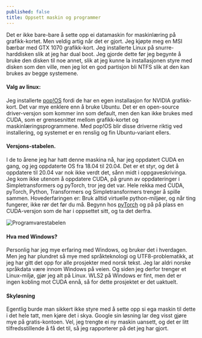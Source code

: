 ```yaml
---
published: false
title: Oppsett maskin og programmer
---
```

Det er ikke bare-bare å sette opp ei datamaskin for maskinlæring på grafikk-kortet. Men veldig artig når det er gjort. Jeg kjøpte meg en MSI bærbar med GTX 1070 grafikk-kort. Jeg installerte Linux på snurre-harddisken slik at jeg har dual boot. Jeg gjorde dette før jeg begynte å bruke den disken til noe annet, slik at jeg kunne la installasjonen styre med disken som den ville, men jeg lot en god partisjon bli NTFS slik at den kan brukes av begge systemene.

#### Valg av linux:
Jeg installerte [pop!OS](https://pop.system76.com) fordi de har en egen installasjon for NVIDIA grafikk-kort. Det var mye enklere enn å bruke Ubuntu. Det er en open-source driver-versjon som kommer inn som default, men den kan ikke brukes med CUDA, som er grensesnittet mellom grafikk-kortet og maskinlæringsprogrammene. Med pop!OS blir disse driverne riktig ved installering, og systemet er en renslig og fin Ubuntu-variant ellers.

#### Versjons-stabelen.
I de to årene jeg har hatt denne maskina nå, har jeg oppdatert CUDA en gang, og jeg oppdaterte OS fra 18.04 til 20.04. Det er et styr, og det å oppdatere til 20.04 var nok ikke verdt det, sånn midt i oppgaveskrivinga. Jeg kom ikke utenom å oppdatere CUDA, på grunn av oppdateringer i Simpletransformers og pyTorch, tror jeg det var. Hele rekka med CUDA, pyTorch, Python, Transformers og Simpletransformers trenger å spille sammen. Hovederfaringen er: Bruk alltid virtuelle python-miljøer, og når ting fungerer, ikke rør det før du må. Begynn hos [pyTorch](https://pytorch.org/get-started/locally/) og på på plass en CUDA-versjon som de har i oppsettet sitt, og ta det derfra.

![Programvarestabelen]({{site.baseurl}}/img/hardwaresetup.jpg)

#### Hva med Windows?
Personlig har jeg mye erfaring med Windows, og bruker det i hverdagen. Men jeg har plundret så mye med språkteknologi og UTF8-problematikk, at jeg har gitt det opp for alle prosjekter med norsk tekst. Jeg lar aldri norske språkdata være innom Windows på veien. Og siden jeg derfor trenger et Linux-miljø, gjør jeg alt på Linux. WLS2 på Windows er fint, men det er ingen kobling mot CUDA ennå, så for dette prosjektet er det uaktuelt.

#### Skyløsning
Egentlig burde man sikkert ikke styre med å sette opp si ega maskin til dette i det hele tatt, men kjøre det i skya. Google sin løsning lar deg visst gjøre mye på gratis-kontoen. Vel, jeg trengte ei ny maskin uansett, og det er litt tilfredsstillende å få det til, så jeg rapporterer på det jeg har gjort.
